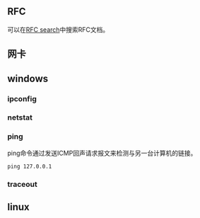 ## RFC

可以在[RFC search](http://www.rfc-editor.org/search/rfc_search.php)中搜索RFC文档。

## 网卡

## windows

### ipconfig

### netstat

### ping

ping命令通过发送ICMP回声请求报文来检测与另一台计算机的链接。

```
ping 127.0.0.1
```

### traceout

## linux